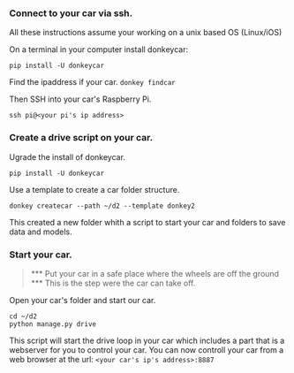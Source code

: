 ### Connect to your car via ssh.

All these instructions assume your working on a unix based OS (Linux/iOS)

On a terminal in your computer install donkeycar:
```
pip install -U donkeycar
```

Find the ipaddress if your car.
```donkey findcar```

Then SSH into your car's Raspberry Pi.
```
ssh pi@<your pi's ip address>
```



### Create a drive script on your car.

Ugrade the install of donkeycar. 
```
pip install -U donkeycar
```

Use a template to create a car folder structure.
```
donkey createcar --path ~/d2 --template donkey2
```

This created a new folder whith a script to start your car and folders to save
data and models.



### Start your car.
 
> *** Put your car in a safe place where the wheels are off the ground *** This
is the step were the car can take off. 

Open your car's folder and start our car. 
```
cd ~/d2
python manage.py drive
```

This script will start the drive loop in your car which includes a part that 
is a webserver for you to control your car. You can now controll your car
from a web browser at the url: `<your car's ip's address>:8887`
